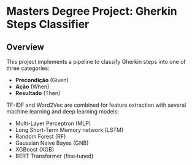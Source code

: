 # Masters Degree Project: Gherkin Steps Classifier

## Overview
This project implements a pipeline to classify Gherkin steps into one of three categories:
- **Precondição** (Given)
- **Ação** (When)
- **Resultado** (Then)

 TF-IDF and Word2Vec are combined for feature extraction with several machine learning and deep learning models:
- Multi-Layer Perceptron (MLP)
- Long Short-Term Memory network (LSTM)
- Random Forest (RF)
- Gaussian Naive Bayes (GNB)
- XGBoost (XGB)
- BERT Transformer (fine‑tuned)
